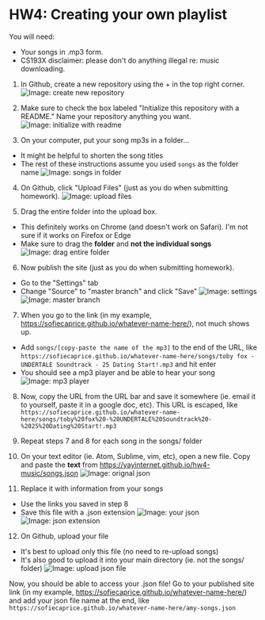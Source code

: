 # HW4: Creating your own playlist

You will need:
- Your songs in .mp3 form. 
- CS193X disclaimer: please don't do anything illegal re: music downloading.

1. In Github, create a new repository using the + in the top right corner.
![Image: create new repository](/images/1.png?raw=true)

2. Make sure to check the box labeled "Initialize this repository with a README." Name your repository anything you want.
![Image: initialize with readme](/images/2.png?raw=true)

3. On your computer, put your song mp3s in a folder...
- It might be helpful to shorten the song titles
- The rest of these instructions assume you used `songs` as the folder name
![Image: songs in folder](/images/4.png?raw=true)

4. On Github, click "Upload Files" (just as you do when submitting homework).
![Image: upload files](/images/3.png?raw=true)

5. Drag the entire folder into the upload box.
- This definitely works on Chrome (and doesn't work on Safari). I'm not sure if it works on Firefox or Edge
- Make sure to drag the **folder** and **not the individual songs**
![Image: drag entire folder](/images/5.png?raw=true)

6. Now publish the site (just as you do when submitting homework).
- Go to the "Settings" tab
- Change "Source" to "master branch" and click "Save"
![Image: settings](/images/6.png?raw=true)
![Image: master branch](/images/7.png?raw=true)

7. When you go to the link (in my example, https://sofiecaprice.github.io/whatever-name-here/), not much shows up. 
- Add `songs/[copy-paste the name of the mp3]` to the end of the URL, like `https://sofiecaprice.github.io/whatever-name-here/songs/toby fox - UNDERTALE Soundtrack - 25 Dating Start!.mp3` and hit enter
- You should see a mp3 player and be able to hear your song
![Image: mp3 player](/images/8.png?raw=true)

8. Now, copy the URL from the URL bar and save it somewhere (ie. email it to yourself, paste it in a google doc, etc). This URL is escaped, like `https://sofiecaprice.github.io/whatever-name-here/songs/toby%20fox%20-%20UNDERTALE%20Soundtrack%20-%2025%20Dating%20Start!.mp3`

9. Repeat steps 7 and 8 for each song in the songs/ folder

10. On your text editor (ie. Atom, Sublime, vim, etc), open a new file. Copy and paste the **text** from https://yayinternet.github.io/hw4-music/songs.json
![Image: orignal json](/images/9.png?raw=true)

11. Replace it with information from your songs
- Use the links you saved in step 8
- Save this file with a .json extension
![Image: your json](/images/10.png?raw=true)
![Image: json extension](/images/11.png?raw=true)

12. On Github, upload your file
- It's best to upload only this file (no need to re-upload songs)
- It's also good to upload it into your main directory (ie. not the songs/ folder)
![Image: upload json file](/images/12.png?raw=true)

Now, you should be able to access your .json file! Go to your published site link (in my example, https://sofiecaprice.github.io/whatever-name-here/) and add your json file name at the end, like `https://sofiecaprice.github.io/whatever-name-here/amy-songs.json`
